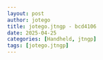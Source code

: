 ```yaml
---
layout: post
author: jotego
title: jotego.jtngp - bcd4106
date: 2025-04-25
categories: [Handheld, jtngp]
tags: [jotego.jtngp]
---
```


